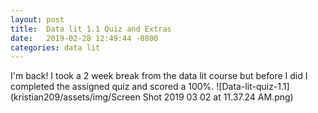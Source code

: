 ```yaml
---
layout: post
title:  Data lit 1.1 Quiz and Extras
date:   2019-02-28 12:49:44 -0800
categories: data lit 
---
```

I'm back!
I took a 2 week break from the data lit course but before I did I completed the
assigned quiz and scored a 100%.
![Data-lit-quiz-1.1](kristian209/assets/img/Screen Shot 2019 03 02 at 11.37.24 AM.png)
